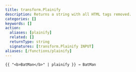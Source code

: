 ```yaml
---
title: transform.Plainify
description: Returns a string with all HTML tags removed.
categories: []
keywords: []
action:
  aliases: [plainify]
  related: []
  returnType: string
  signatures: [transform.Plainify INPUT]
aliases: [/functions/plainify]
---
```


```go-html-template
{{ "<b>BatMan</b>" | plainify }} → BatMan
```
